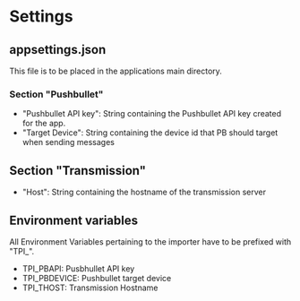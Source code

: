 ﻿# Settings
## appsettings.json

This file  is to be placed in the applications main directory.

### Section "Pushbullet"
* "Pushbullet API key": String containing the Pushbullet API key created for the app.
* "Target Device": String containing the device id that PB should target when sending messages

## Section "Transmission"
* "Host": String containing the hostname of the transmission server

## Environment variables

All Environment Variables pertaining to the importer have to be prefixed with "TPI_".

* TPI_PBAPI: Pusbhullet API key
* TPI_PBDEVICE: Pushbullet target device
* TPI_THOST: Transmission Hostname